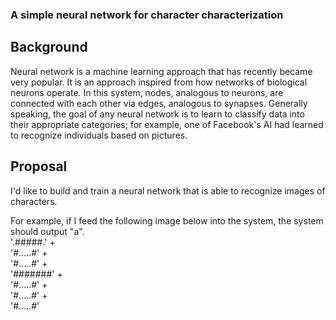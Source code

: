 ### A simple neural network for character characterization

## Background
Neural network is a machine learning approach that has recently became very popular. It is an approach inspired from how networks of biological neurons operate. In this system, nodes, analogous to neurons, are connected with each other via edges, analogous to synapses. Generally speaking, the goal of any neural network is to learn to classify data into their appropriate categories; for example, one of Facebook's AI had learned to recognize individuals based on pictures.

## Proposal
I'd like to build and train a neural network that is able to recognize images of characters.

For example, if I feed the following image below into the system, the system should output "a".  
'.#####.' +  
'#.....#' +  
'#.....#' +  
'#######' +  
'#.....#' +  
'#.....#' +  
'#.....#'
